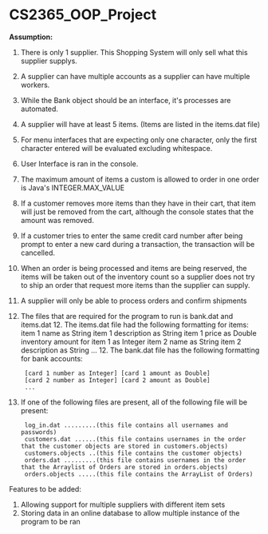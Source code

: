 # CS2365_OOP_Project

__Assumption:__
  1. There is only 1 supplier. This Shopping System will only sell what this supplier supplys.
  2. A supplier can have multiple accounts as a supplier can have multiple workers.
  3. While the Bank object should be an interface, it's processes are automated.
  4. A supplier will have at least 5 items. (Items are listed in the items.dat file)
  5. For menu interfaces that are expecting only one character, only the first character entered 
        will be evaluated excluding whitespace.
  6. User Interface is ran in the console.
  7. The maximum amount of items a custom is allowed to order in one order is Java's INTEGER.MAX_VALUE
  8. If a customer removes more items than they have in their cart, that item will just be 
        removed from the cart, although the console states that the amount was removed.
  9. If a customer tries to enter the same credit card number after being prompt to enter a new card
        during a transaction, the transaction will be cancelled.
 10. When an order is being processed and items are being reserved, the items will be taken out of the
        inventory count so a supplier does not try to ship an order that request more items than the supplier
        can supply.
 11. A supplier will only be able to process orders and confirm shipments
 
 12. The files that are required for the program to run is bank.dat and items.dat
    12. The items.dat file had the following formatting for items:
          item 1 name as String
          item 1 description as String
          item 1 price as Double
          inventory amount for item 1 as Integer
          item 2 name as String
          item 2 description as String
          ...
    12. The bank.dat file has the following formatting for bank accounts:

          [card 1 number as Integer] [card 1 amount as Double]
          [card 2 number as Integer] [card 2 amount as Double]
          ...
          
 13. If one of the following files are present, all of the following file will be present:
 
          log_in.dat .........(this file contains all usernames and passwords)
          customers.dat ......(this file contains usernames in the order that the customer objects are stored in customers.objects)
          customers.objects ..(this file contains the customer objects)
          orders.dat .........(this file contains usernames in the order that the Arraylist of Orders are stored in orders.objects)
          orders.objects .....(this file contains the ArrayList of Orders)
          
Features to be added:
  1. Allowing support for multiple suppliers with different item sets
  2. Storing data in an online database to allow multiple instance of the program to be ran
